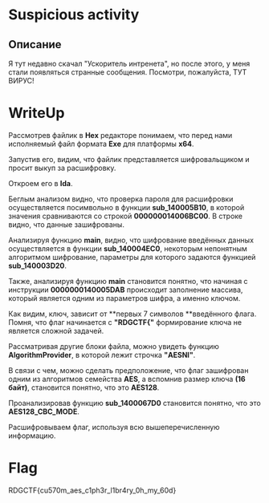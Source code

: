 # Suspicious activity

## Описание
Я тут недавно скачал "Ускоритель интренета", но после этого, у меня стали появляться странные сообщения.
Посмотри, пожалуйста, ТУТ ВИРУС!


# WriteUp
Рассмотрев файлик в **Hex** редакторе понимаем, что перед нами исполняемый файл формата **Exe** для платформы **x64**.

Запустив его, видим, что файлик представляется шифровальщиком и просит выкуп за расшифровку.

Откроем его в **Ida**.

Беглым анализом видно, что проверка пароля для расшифровки осуществляется посимвольно в функции **sub_140005B10**, в которой значения сравниваются со строкой **000000014006BC00**. 
В строке видно, что данные зашифрованы.

Анализируя функцию **main**, видно, что шифрование введённых данных осуществляется в функции **sub_140004EC0**, некоторым непонятным алгоритмом шифрование, параметры для которого задаются функцией **sub_140003D20**.

Также, анализируя функцию **main** становится понятно, что начиная с инструкции **0000000140005DAB** происходит заполнение массива, который является одним из параметров шифра, а именно ключом.

Как видим, ключ, зависит от **первых 7 символов **введённого флага. Помня, что флаг начинается с **"RDGCTF{"** формирование ключа не является сложной задачей.

Рассматривая другие блоки файла, можно увидеть функцию **AlgorithmProvider**, в которой лежит строчка **"AESNI"**. 

В связи с чем, можно сделать предположение, что флаг зашифрован одним из алгоритмов семейства **AES**, а вспомнив размер ключа **(16 байт)**, становится понятно, что это **AES128**.

Проанализировав функцию **sub_1400067D0** становится понятно, что это **AES128_CBC_MODE**.

Расшифровываем флаг, используя всю вышеперечисленную информацию.

# Flag

RDGCTF{cu570m_aes_c1ph3r_l1br4ry_0h_my_60d}